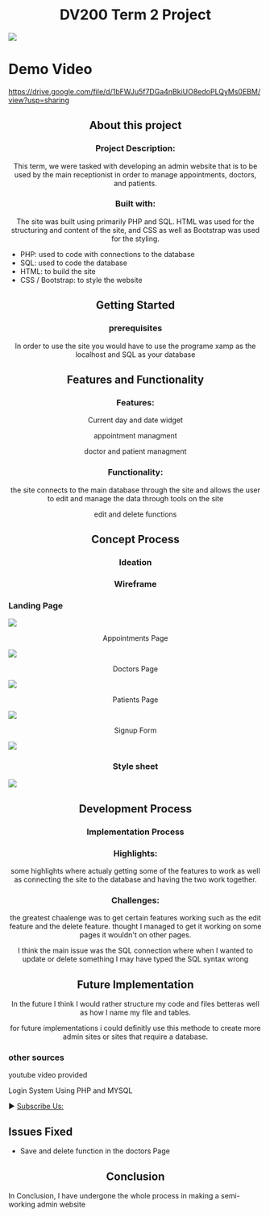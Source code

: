 <h1 align="center">DV200 Term 2 Project</h1>

<img src='Assets\Admin Poster.png'>

# Demo Video
https://drive.google.com/file/d/1bFWJu5f7DGa4nBkiUO8edoPLQyMs0EBM/view?usp=sharing

<h2 align="center">About this project </h2>

<h3 align="center">Project Description:</h3>
<p align="center">This term, we were tasked with developing an admin website that is to be used by the main receptionist in order to manage appointments, doctors, and patients.</p>

<h3 align="center">Built with:</h3>
<p align="center"> The site was built using primarily PHP and SQL. HTML was used for the structuring and content of the site, and CSS as well as Bootstrap was used for the styling.</p>

<ul >
  <li>PHP: used to code with connections to the database</li>
  <li>SQL: used to code the database</li>
  <li>HTML: to build the site</li>
  <li>CSS / Bootstrap: to style the website</li>
</ul>

<h2 align="center">Getting Started</h2>
<h3 align="center">prerequisites</h3>
<p align="center">In order to use the site you would have to use the programe xamp as the localhost and SQL as your database</p>

<h2 align="center">Features and Functionality</h2>

<h3 align="center">Features:</h3>
<p align="center">Current day and date widget</p>
<p align="center">appointment managment</p>
<p align="center">doctor and patient managment</p>


<h3 align="center">Functionality:</h3>
<p align="center">the site connects to the main database through the site and allows the user to edit and manage the data through tools on the site</p>
<p align="center">edit and delete functions</p>

<h2 align="center">Concept Process</h2>
<h3 align="center">Ideation</h3>


<h3 align="center">Wireframe</h3>

### Landing Page
<img src='Assets\landing page un loged in.png'>

<p align="center">Appointments Page</p>
<img src='Assets\appointments page.png'>

<p align="center">Doctors Page</p>
<img src='Assets\doctors page.png'>

<p align="center">Patients Page</p>
<img src='Assets\patients page.png'>

<p align="center">Signup Form</p>
<img src='Assets\sign up wireframe.png'>

<h3 align="center">Style sheet</h3>
<img src='Assets\style guide.png'>



<h2 align="center">Development Process</h2>
<h3 align="center">Implementation Process</h3>

<h3 align="center">Highlights:</h3>
<p align="center">some highlights where actualy getting some of the features to work as well as connecting the site to the database and having the two work together.</p>

<h3 align="center">Challenges:</h3>
<p align="center">the greatest chaalenge was to get certain features working such as the edit feature and the delete feature. thought I managed to get it working on some pages it wouldn't on other pages.</p>
<p align="center">I think the main issue was the SQL connection where when I wanted to update or delete something I may have typed the SQL syntax wrong</p>

<h2 align="center">Future Implementation</h2>
<P align="center">In the future I think I would rather structure my code and files betteras well as how I name my file and tables.</P>
<p align="center">for future implementations i could definitly use this methode to create more admin sites or sites that require a database.</p>

<h3>other sources</h3>
<p>youtube video provided</p>

Login System Using PHP and MYSQL

► [Subscribe Us:](https://www.youtube.com/codingwithelias?sub_confirmation=1)

## Issues Fixed
- Save and delete function in the doctors Page

<h2 align="center">Conclusion</h2>
<p>In Conclusion, I have undergone the whole process in making a semi-working admin website</p>
